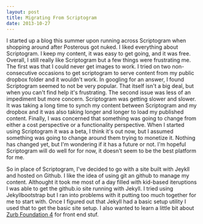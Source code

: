 ```yaml
---
layout: post
title: Migrating From Scriptogram
date: 2013-10-27
---
```


I started up a blog this summer upon running across Scriptogram when shopping around after Posterous got nuked. I liked everything about Scriptogram. I keep my content, it was easy to get going, and it was free. Overall, I still really like Scriptogram but a few things were frustrating me. The first was that I could never get images to work. I tried on two non-consecutive occasions to get scriptogram to serve content from my public dropbox folder and it wouldn't work. In googling for an answer, I found Scriptogram seemed to not be very popular. That itself isn't a big deal, but when you can't find help it's frustrating. The second issue was less of an impediment but more concern. Scriptogram was getting slower and slower. It was taking a long time to synch my content between Scriptogram and my dropbox and it was also taking longer and longer to load my published content. Finally, I was concerned that something was going to change from either a cost perspective or a functionality perspective. When I started using Scriptogram it was a beta, I think it's out now, but I assumed something was going to change around them trying to monetize it. Nothing has changed yet, but I'm wondering if it has a future or not. I'm hopeful Scriptogram will do well for for now, it doesn't seem to be the best platform for me.

So in place of Scriptogram, I've decided to go with a site built with Jeykll and hosted on Github. I like the idea of using git an github to manage my content. Althought it took me most of a day filled with kid-based iteruptions I was able to get the github.io site running with Jekyll. I tried using Jekyllbootstrap but I ran into problems with it putting too much together for me to start with. Once I figured out that Jekyll had a basic setup utility I used that to get the basic site setup. I also wanted to learn a little bit about [Zurb Foundation 4](http://foundation.zurb.com/) for front end stuf.


